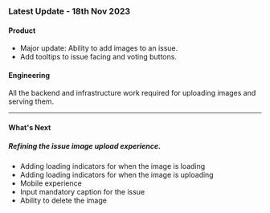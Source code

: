### Latest Update - 18th Nov 2023

#### Product

- Major update: Ability to add images to an issue.
- Add tooltips to issue facing and voting buttons.

#### Engineering

All the backend and infrastructure work required for uploading images and serving them.

---

#### What's Next

##### Refining the issue image upload experience.

- Adding loading indicators for when the image is loading
- Adding loading indicators for when the image is uploading
- Mobile experience
- Input mandatory caption for the issue
- Ability to delete the image